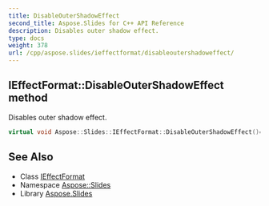 ```yaml
---
title: DisableOuterShadowEffect
second_title: Aspose.Slides for C++ API Reference
description: Disables outer shadow effect.
type: docs
weight: 378
url: /cpp/aspose.slides/ieffectformat/disableoutershadoweffect/
---
```

## IEffectFormat::DisableOuterShadowEffect method


Disables outer shadow effect.

```cpp
virtual void Aspose::Slides::IEffectFormat::DisableOuterShadowEffect()=0
```

## See Also

* Class [IEffectFormat](../)
* Namespace [Aspose::Slides](../../)
* Library [Aspose.Slides](../../../)

